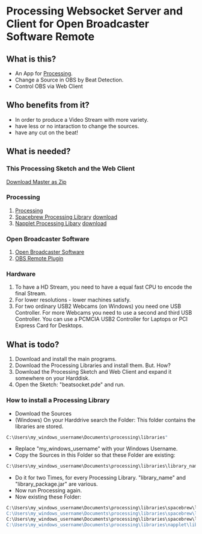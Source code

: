 Processing Websocket Server and Client for Open Broadcaster Software Remote
==================================================

What is this?
--------------------------------------
- An App for [Processing](http://processing.org).
- Change a Source in OBS by Beat Detection.
- Control OBS via Web Client

Who benefits from it?
--------------------------------------
- In order to produce a Video Stream with more variety.
- have less or no intaraction to change the sources.
- have any cut on the beat!

What is needed?
--------------------------------------
### This Processing Sketch and the Web Client
[Download Master as Zip](https://github.com/seekwhencer/Processing-Websocket-Client-Remote-for-Open-Broadcaster-Software/archive/master.zip)

### Processing
1. [Processing](https://processing.org/download)
2. [Spacebrew Processing Library](https://github.com/Spacebrew/spacebrewP5) [download](https://github.com/Spacebrew/spacebrewP5/archive/master.zip)
3. [Napplet Processing Libary](https://github.com/acsmith/napplet) [download](https://github.com/acsmith/napplet/downloads)

### Open Broadcaster Software
1. [Open Broadcaster Software](https://obsproject.com/)
2. [OBS Remote Plugin](http://www.obsremote.com/download.html)

### Hardware
1. To have a HD Stream, you need to have a equal fast CPU to encode the final Stream.
2. For lower resolutions - lower machines satisfy.
3. For two ordinary USB2 Webcams (on Windows) you need one USB Controller. For more Webcams you need to use a second and third USB Controller. You can use a PCMCIA USB2 Controller for Laptops or PCI Express Card for Desktops.

What is todo?
--------------------------------------
1. Download and install the main programs.
2. Download the Processing Libraries and install them. But. How?
3. Download the Processing Sketch and Web Client and expand it somewhere on your Harddisk.
4. Open the Sketch: "beatsocket.pde" and run.

### How to install a Processing Library
- Download the Sources
- (Windows) On your Harddrive search the Folder: This folder contains the libraries are stored.
```bash
C:\Users\my_windows_username\Documents\processing\libraries"
```
- Replace "my_windows_username" with your Windows Username.
- Copy the Sources in this Folder so that these Folder are existing:
```bash
C:\Users\my_windows_username\Documents\processing\libraries\library_name\library\library_package.jar"
```
- Do it for two Times, for every Processing Library. "library_name" and "library_package.jar" are various.
- Now run Processing again.
- Now existing these Folder:
```bash
C:\Users\my_windows_username\Documents\processing\libraries\spacebrew\library\json4processing.jar"
C:\Users\my_windows_username\Documents\processing\libraries\spacebrew\library\Websocket.jar"
C:\Users\my_windows_username\Documents\processing\libraries\spacebrew\library\spacebrew.jar"
C:\Users\my_windows_username\Documents\processing\libraries\napplet\library\napplet.jar"
```